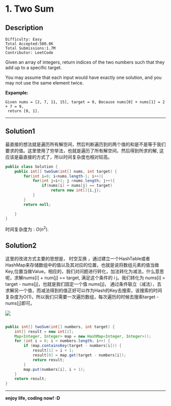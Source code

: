 # 1. Two Sum

## Description

```
Difficulty: Easy
Total Accepted:580.8K
Total Submissions:1.7M
Contributor: LeetCode
```

Given an array of integers, return indices of the two numbers such that they add up to a specific target.

You may assume that each input would have exactly one solution, and you may not use the same element twice.

**Expample:**

```
Given nums = [2, 7, 11, 15], target = 9, Because nums[0] + nums[1] = 2 + 7 = 9, 
 return [0, 1].
```

***

## Solution1

  最直接的想法就是遍历所有解空间，然后判断遍历到的两个值的和是不是等于我们要求的值。这里使用了穷举法，也就是遍历了所有解空间，然后得到所求的解, 这应该是最直接的方式了，所以时间复杂度也相对较高。

```java
public class Solution {
    public int[] twoSum(int[] nums, int target) {
        for(int i=0; i<nums.length-1; i++){
            for(int j=i+1; j <nums.length; j++){
                if(nums[i] + nums[j] == target)
                    return new int[]{i,j};
            }
        }
        return null;
    
    }
}
```

时间复杂度为 : $O(n^2).$



## Solution2 

  这里的改进方式主要的思想是， 时空互换 ，通过建立一个HashTable或者HashMap来存储数组中的值以及其对应的位置，也就是说将数组元素的值当做Key,位置当做Value。相应的，我们对问题进行转化，加法转化为减法，什么意思呢，求解nums[i] + num[j] == target, 满足这个条件的 i j。我们转化为 nums[i] = target - nums[j]，也就是我们固定一个值 nums[j]， 通过条件联立（减法），去求解另一个值，而减法得到的值正好可以作为Hash的Key去搜索，该搜索的时间复杂度为O(1)，所以我们只需要一次遍历数组，每次遍历的时候去搜索target - nums[j]即可。

![](http://p6sh0jwf6.bkt.clouddn.com/2018-07-22-033950.jpg)

```java

public int[] twoSum(int[] numbers, int target) {
    int[] result = new int[2];
    Map<Integer, Integer> map = new HashMap<Integer, Integer>();
    for (int i = 0; i < numbers.length; i++) {
        if (map.containsKey(target - numbers[i])) {
            result[1] = i + 1;
            result[0] = map.get(target - numbers[i]);
            return result;
        }
        map.put(numbers[i], i + 1);
    }
    return result;
}
```

***

**enjoy life, coding now! :D**
